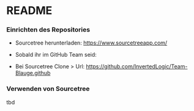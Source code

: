# README #


### Einrichten des Repositories ###

* Sourcetree herunterladen: https://www.sourcetreeapp.com/

* Sobald ihr im GitHub Team seid:

* Bei Sourcetree Clone > Url: https://github.com/InvertedLogic/Team-Blauge.github



### Verwenden von Sourcetree ###

tbd